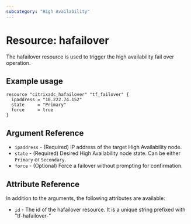 ```yaml
---
subcategory: "High Availability"
---
```


# Resource: hafailover

The hafailover resource is used to trigger the high availability fail over operation.


## Example usage

```hcl
resource "citrixadc_hafailover" "tf_failover" {
  ipaddress = "10.222.74.152"
  state     = "Primary"
  force     = true
}
```


## Argument Reference

* `ipaddress` - (Required) IP address of the target High Availability node.
* `state` - (Required) Desired High Availability node state. Can be either `Primary` or `Secondary`.
* `force` - (Optional) Force a failover without prompting for confirmation.


## Attribute Reference

In addition to the arguments, the following attributes are available:

* `id` - The id of the hafailover resource. It is a unique string prefixed with "tf-hafailover-"
